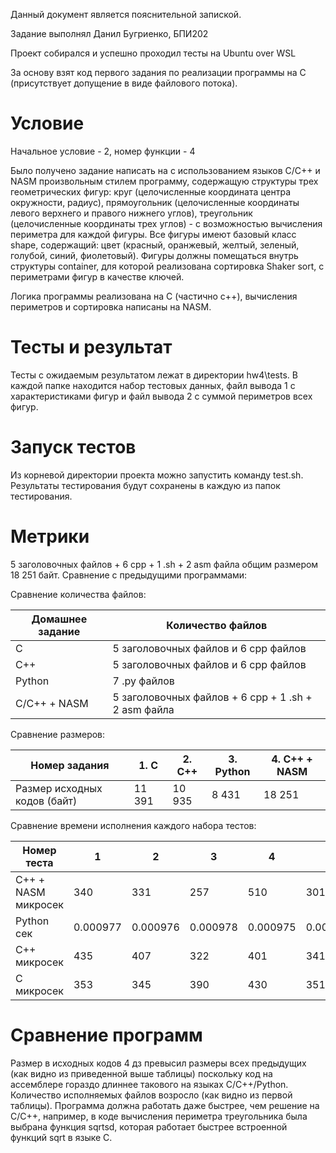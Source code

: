 Данный документ является пояснительной запиской.

Задание выполнял Данил Бугриенко, БПИ202

Проект собирался и успешно проходил тесты на Ubuntu over WSL 

За основу взят код первого задания по реализации программы на C (присутствует допущение в виде файлового потока).

# Условие 

Начальное условие - 2, номер функции - 4

Было получено задание написать на с использованием языков С/C++ и NASM произвольным стилем программу, содержащую структуры 
трех геометрических фигур: круг (целочисленные координата центра окружности, радиус), прямоугольник 
(целочисленные координаты левого верхнего и правого нижнего углов), треугольник (целочисленные 
координаты трех углов) - с возможностью вычисления периметра для каждой фигуры. Все фигуры имеют 
базовый класс shape, содержащий: цвет (красный, оранжевый, желтый, зеленый, голубой, синий, фиолетовый).
Фигуры должны помещаться внутрь структуры container, для которой реализована сортировка Shaker sort, с периметрами фигур в качестве ключей.

Логика программы реализована на С (частично с++), вычисления периметров и сортировка написаны на NASM.

# Тесты и результат 

Тесты с ожидаемым результатом лежат в директории hw4\tests. В каждой папке находится набор тестовых данных, файл вывода 1 с характеристиками фигур и файл вывода 2 с суммой периметров всех фигур.

# Запуск тестов

Из корневой директории проекта можно запустить команду test.sh. 
Результаты тестирования будут сохранены в каждую из папок тестирования.

# Метрики 
5 заголовочных файлов + 6 cpp + 1 .sh + 2 asm файла общим размером 18 251 байт.
Сравнение с предыдущими программами: 

Сравнение количества файлов:

| Домашнее задание | Количество файлов                                   |
| ---------------- | --------------------------------------------------- |
| C                | 5 заголовочных файлов и 6 cpp файлов                |
| C++              | 5 заголовочных файлов и 6 cpp файлов                |
| Python           | 7 .py файлов                                        |
| C/C++ + NASM     | 5 заголовочных файлов + 6 cpp + 1 .sh + 2 asm файла |

Сравнение размеров:

| Номер задания                | 1. С   | 2. C++ | 3. Python | 4. C++ + NASM |
| ---------------------------- | ------ | ------ | --------- | ------------- |
| Размер исходных кодов (байт) | 11 391 | 10 935 | 8 431     | 18 251        |

Сравнение времени исполнения каждого набора тестов:

| Номер теста         | 1        | 2        | 3        | 4        | 5        |
| ------------------- | -------- | -------- | -------- | -------- | -------- |
| C++ + NASM микросек | 340      | 331      | 257      | 510      | 301      |
| Python сек          | 0.000977 | 0.000976 | 0.000978 | 0.000975 | 0.000970 |
| C++ микросек        | 435      | 407      | 322      | 401      | 341      |
| C микросек          | 353      | 345      | 390      | 430      | 351      |

# Сравнение программ

Размер в исходных кодов 4 дз превысил размеры всех предыдущих (как видно из приведенной выше таблицы) поскольку код на ассемблере гораздо длиннее такового на языках C/C++/Python. Количество исполняемых файлов возросло (как видно из первой таблицы). Программа должна работать даже быстрее, чем решение на C/C++, например, в коде вычисления периметра треугольника была выбрана функция sqrtsd, которая работает быстрее встроенной функций sqrt в языке C. 

